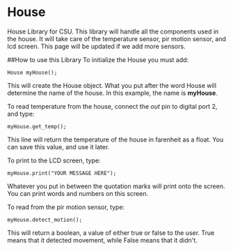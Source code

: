 # House
House Library for CSU.
This library will handle all the components used in the house. It will take care of the temperature sensor, pir motion sensor, and lcd screen. This page will be updated if we add more sensors.

##How to use this Library
To initialize the House you must add:
```
House myHouse();
```

This will create the House object. What you put after the word House will determine the name of the house. In this example, the name is **myHouse**.

To read temperature from the house, connect the *out* pin to digital port 2, and type:
```
myHouse.get_temp();
```

This line will return the temperature of the house in farenheit as a float. You can save this value, and use it later.

To print to the LCD screen, type:
```
myHouse.print("YOUR MESSAGE HERE");
```

Whatever you put in between the quotation marks will print onto the screen. You can print words and numbers on this screen.

To read from the pir motion sensor, type:
```
myHouse.detect_motion();
```

This will return a boolean, a value of either true or false to the user. True means that it detected movement, while False means that it didn't.
